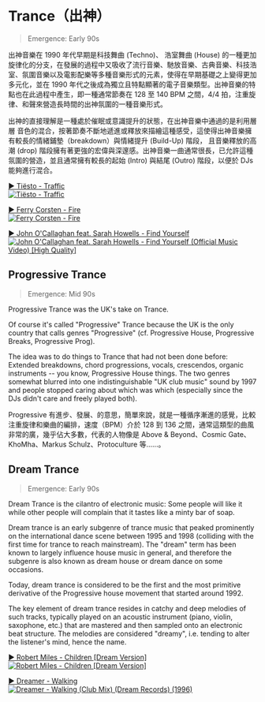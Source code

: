 # Trance（出神）

> Emergence: Early 90s

出神音樂在 1990 年代早期是科技舞曲 (Techno)、 浩室舞曲 (House) 的一種更加 旋律化的分支，在發展的過程中又吸收了流行音樂、馳放音樂、古典音樂、科技浩室、氛圍音樂以及電影配樂等多種音樂形式的元素，使得在早期基礎之上變得更加多元化，並在 1990 年代之後成為獨立且特點顯著的電子音樂類型。出神音樂的特點也在此過程中產生，即一種通常節奏在 128 至 140 BPM 之間，4/4 拍，注重旋律、和聲來營造長時間的出神氛圍的一種音樂形式。

出神的直接理解是一種處於催眠或意識提升的狀態，在出神音樂中通過的是利用層層 音色的混合，按著節奏不斷地遞進或釋放來描繪這種感受，這使得出神音樂擁有較長的情緒鋪墊（breakdown）與情緒提升 (Build-Up) 階段， 且音樂釋放的高潮 (drop) 階段擁有著更強的宏偉與深邃感。出神音樂一曲通常很長，已允許這種氛圍的營造，並且通常擁有較長的起始 (Intro) 與結尾 (Outro) 階段，以便於 DJs 能夠進行混合。

[▶️ Tiësto - Traffic  
![Tiësto - Traffic](https://img.youtube.com/vi/ZbsneAQHWKE/0.jpg)](https://youtu.be/ZbsneAQHWKE?t=81)

[▶️ Ferry Corsten - Fire  
![Ferry Corsten - Fire](https://img.youtube.com/vi/04Uuarao5hM/0.jpg)](https://youtu.be/04Uuarao5hM?t=59)

[▶️ John O'Callaghan feat. Sarah Howells - Find Yourself  
![John O'Callaghan feat. Sarah Howells - Find Yourself (Official Music Video) \[High Quality\]](https://img.youtube.com/vi/t2lav8rqK4Y/0.jpg)](https://youtu.be/t2lav8rqK4Y?t=68)

## Progressive Trance

> Emergence: Mid 90s

Progressive Trance was the UK's take on Trance.

Of course it's called "Progressive" Trance because the UK is the only country that calls genres "Progressive" (cf. Progressive House, Progressive Breaks, Progressive Prog).

The idea was to do things to Trance that had not been done before: Extended breakdowns, chord progressions, vocals, crescendos, organic instruments -- you know, Progressive House things. The two genres somewhat blurred into one indistinguishable "UK club music" sound by 1997 and people stopped caring about which was which (especially since the DJs didn't care and freely played both).

Progressive 有進步、發展、的意思，簡單來說，就是一種循序漸進的感覺，比較注重旋律和樂曲的編排，速度（BPM）介於 128 到 136 之間，通常這類型的曲風非常的廣，幾乎佔大多數，代表的人物像是 Above & Beyond、Cosmic Gate、KhoMha、Markus Schulz、Protoculture 等……。

## Dream Trance

> Emergence: Early 90s

Dream Trance is the cilantro of electronic music: Some people will like it while other people will complain that it tastes like a minty bar of soap.

Dream trance is an early subgenre of trance music that peaked prominently on the international dance scene between 1995 and 1998 (colliding with the first time for trance to reach mainstream). The "dream" term has been known to largely influence house music in general, and therefore the subgenre is also known as dream house or dream dance on some occasions.

Today, dream trance is considered to be the first and the most primitive derivative of the Progressive house movement that started around 1992.

The key element of dream trance resides in catchy and deep melodies of such tracks, typically played on an acoustic instrument (piano, violin, saxophone, etc.) that are mastered and then sampled onto an electronic beat structure. The melodies are considered "dreamy", i.e. tending to alter the listener's mind, hence the name.

[▶️ Robert Miles - Children \[Dream Version\]  
![Robert Miles - Children \[Dream Version\]](https://img.youtube.com/vi/CC5ca6Hsb2Q/0.jpg)](https://youtu.be/CC5ca6Hsb2Q?t=119)

[▶️ Dreamer - Walking  
![Dreamer - Walking (Club Mix) (Dream Records) (1996)](https://img.youtube.com/vi/B7VIKARI4yQ/0.jpg)](https://youtu.be/B7VIKARI4yQ?t=76)
